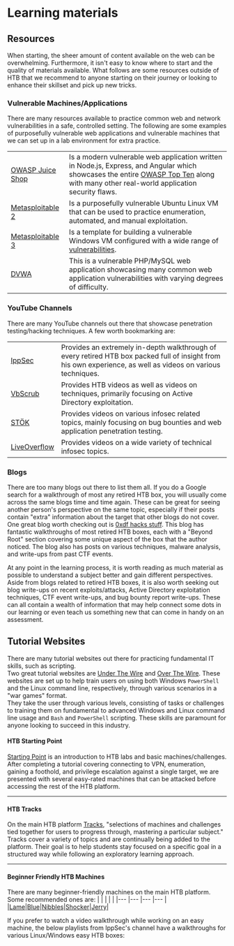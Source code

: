 # Learning materials

## **Resources**

When starting, the sheer amount of content available on the web can be overwhelming. Furthermore, it isn't easy to know where to start and the quality of materials available. What follows are some resources outside of HTB that we recommend to anyone starting on their journey or looking to enhance their skillset and pick up new tricks.

### **Vulnerable Machines/Applications**
There are many resources available to practice common web and network vulnerabilities in a safe, controlled setting. The following are some examples of purposefully vulnerable web applications and vulnerable machines that we can set up in a lab environment for extra practice.

|                                                 |  |
| --------------------------------------------------- | ---------- |
|[OWASP Juice Shop](https://owasp.org/www-project-juice-shop/)|Is a modern vulnerable web application written in Node.js, Express, and Angular which showcases the entire  [OWASP Top Ten](https://owasp.org/www-project-top-ten)  along with many other real-world application security flaws.|
|[Metasploitable 2](https://docs.rapid7.com/metasploit/metasploitable-2-exploitability-guide/)|Is a purposefully vulnerable Ubuntu Linux VM that can be used to practice enumeration, automated, and manual exploitation.|
|[Metasploitable 3](https://github.com/rapid7/metasploitable3)|Is a template for building a vulnerable Windows VM configured with a wide range of  [vulnerabilities](https://github.com/rapid7/metasploitable3/wiki/Vulnerabilities).|
| [DVWA](https://github.com/digininja/DVWA)| This is a vulnerable PHP/MySQL web application showcasing many common web application vulnerabilities with varying degrees of difficulty.       |

### **YouTube Channels**
There are many YouTube channels out there that showcase penetration testing/hacking techniques. A few worth bookmarking are:

|                                    | |
| --------------------------------------------------- | ---------- |
|[IppSec](https://www.youtube.com/channel/UCa6eh7gCkpPo5XXUDfygQQA)|Provides an extremely in-depth walkthrough of every retired HTB box packed full of insight from his own experience, as well as videos on various techniques.|
|[VbScrub](https://www.youtube.com/channel/UCpoyhjwNIWZmsiKNKpsMAQQ)|Provides HTB videos as well as videos on techniques, primarily focusing on Active Directory exploitation.|
|[STÖK](https://www.youtube.com/channel/UCQN2DsjnYH60SFBIA6IkNwg)|Provides videos on various infosec related topics, mainly focusing on bug bounties and web application penetration testing.|
|[LiveOverflow](https://www.youtube.com/channel/UClcE-kVhqyiHCcjYwcpfj9w)|Provides videos on a wide variety of technical infosec topics.|

### **Blogs**
There are too many blogs out there to list them all. If you do a Google search for a walkthrough of most any retired HTB box, you will usually come across the same blogs time and time again. These can be great for seeing another person's perspective on the same topic, especially if their posts contain "extra" information about the target that other blogs do not cover.  
One great blog worth checking out is  [0xdf hacks stuff](https://0xdf.gitlab.io/). This blog has fantastic walkthroughs of most retired HTB boxes, each with a "Beyond Root" section covering some unique aspect of the box that the author noticed. The blog also has posts on various techniques, malware analysis, and write-ups from past CTF events.

At any point in the learning process, it is worth reading as much material as possible to understand a subject better and gain different perspectives. Aside from blogs related to retired HTB boxes, it is also worth seeking out blog write-ups on recent exploits/attacks, Active Directory exploitation techniques, CTF event write-ups, and bug bounty report write-ups. These can all contain a wealth of information that may help connect some dots in our learning or even teach us something new that can come in handy on an assessment.

## **Tutorial Websites**
There are many tutorial websites out there for practicing fundamental IT skills, such as scripting.  
Two great tutorial websites are [Under The Wire](https://underthewire.tech/wargames) and [Over The Wire](https://overthewire.org/wargames/). These websites are set up to help train users on using both Windows `PowerShell` and the Linux command line, respectively, through various scenarios in a "war games" format.  
They take the user through various levels, consisting of tasks or challenges to training them on fundamental to advanced Windows and Linux command line usage and `Bash` and `PowerShell` scripting. These skills are paramount for anyone looking to succeed in this industry.


#### HTB Starting Point

[Starting Point](https://app.hackthebox.com/starting-point)  is an introduction to HTB labs and basic machines/challenges. After completing a tutorial covering connecting to VPN, enumeration, gaining a foothold, and privilege escalation against a single target, we are presented with several easy-rated machines that can be attacked before accessing the rest of the HTB platform.

----------

#### HTB Tracks

On the main HTB platform  [Tracks](https://app.hackthebox.com/tracks), "selections of machines and challenges tied together for users to progress through, mastering a particular subject." Tracks cover a variety of topics and are continually being added to the platform. Their goal is to help students stay focused on a specific goal in a structured way while following an exploratory learning approach.

----------

#### Beginner Friendly HTB Machines

There are many beginner-friendly machines on the main HTB platform. Some recommended ones are:
| | | | |
|--- |--- |--- |--- |
|[Lame](https://app.hackthebox.com/machines/1)|[Blue](https://app.hackthebox.com/machines/51)|[Nibbles](https://app.hackthebox.com/machines/121)|[Shocker](https://app.hackthebox.com/machines/108)|[Jerry](https://app.hackthebox.com/machines/144)|

If you prefer to watch a video walkthrough while working on an easy machine, the below playlists from IppSec's channel have a walkthroughs for various Linux/Windows easy HTB boxes: